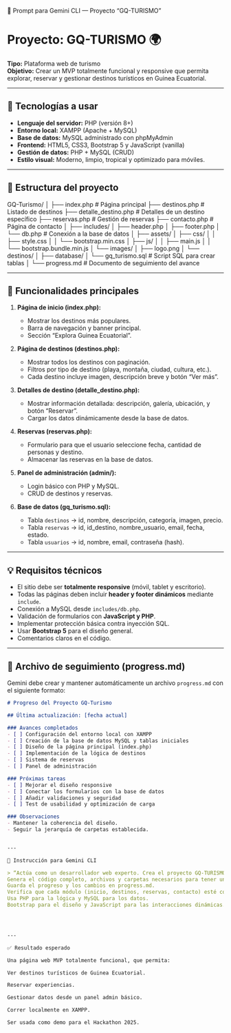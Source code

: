 🧭 Prompt para Gemini CLI — Proyecto “GQ-TURISMO”

# Proyecto: GQ-TURISMO 🌍  
**Tipo:** Plataforma web de turismo  
**Objetivo:** Crear un MVP totalmente funcional y responsive que permita explorar, reservar y gestionar destinos turísticos en Guinea Ecuatorial.

---

## 🔧 Tecnologías a usar

- **Lenguaje del servidor:** PHP (versión 8+)
- **Entorno local:** XAMPP (Apache + MySQL)
- **Base de datos:** MySQL administrado con phpMyAdmin
- **Frontend:** HTML5, CSS3, Bootstrap 5 y JavaScript (vanilla)
- **Gestión de datos:** PHP + MySQL (CRUD)
- **Estilo visual:** Moderno, limpio, tropical y optimizado para móviles.

---

## 🧩 Estructura del proyecto

GQ-Turismo/ │ ├── index.php               # Página principal ├── destinos.php            # Listado de destinos ├── detalle_destino.php     # Detalles de un destino específico ├── reservas.php            # Gestión de reservas ├── contacto.php            # Página de contacto │ ├── includes/ │   ├── header.php │   ├── footer.php │   └── db.php              # Conexión a la base de datos │ ├── assets/ │   ├── css/ │   │   ├── style.css │   │   └── bootstrap.min.css │   ├── js/ │   │   ├── main.js │   │   └── bootstrap.bundle.min.js │   └── images/ │       ├── logo.png │       └── destinos/ │ ├── database/ │   └── gq_turismo.sql      # Script SQL para crear tablas │ └── progress.md             # Documento de seguimiento del avance

---

## 🧱 Funcionalidades principales

1. **Página de inicio (index.php):**
   - Mostrar los destinos más populares.
   - Barra de navegación y banner principal.
   - Sección “Explora Guinea Ecuatorial”.

2. **Página de destinos (destinos.php):**
   - Mostrar todos los destinos con paginación.
   - Filtros por tipo de destino (playa, montaña, ciudad, cultura, etc.).
   - Cada destino incluye imagen, descripción breve y botón “Ver más”.

3. **Detalles de destino (detalle_destino.php):**
   - Mostrar información detallada: descripción, galería, ubicación, y botón “Reservar”.
   - Cargar los datos dinámicamente desde la base de datos.

4. **Reservas (reservas.php):**
   - Formulario para que el usuario seleccione fecha, cantidad de personas y destino.
   - Almacenar las reservas en la base de datos.

5. **Panel de administración (admin/):**
   - Login básico con PHP y MySQL.
   - CRUD de destinos y reservas.

6. **Base de datos (gq_turismo.sql):**
   - Tabla `destinos` → id, nombre, descripción, categoría, imagen, precio.
   - Tabla `reservas` → id, id_destino, nombre_usuario, email, fecha, estado.
   - Tabla `usuarios` → id, nombre, email, contraseña (hash).

---

## 💡 Requisitos técnicos

- El sitio debe ser **totalmente responsive** (móvil, tablet y escritorio).
- Todas las páginas deben incluir **header y footer dinámicos** mediante `include`.
- Conexión a MySQL desde `includes/db.php`.
- Validación de formularios con **JavaScript y PHP**.
- Implementar protección básica contra inyección SQL.
- Usar **Bootstrap 5** para el diseño general.
- Comentarios claros en el código.

---

## 📁 Archivo de seguimiento (progress.md)

Gemini debe crear y mantener automáticamente un archivo `progress.md` con el siguiente formato:

```markdown
# Progreso del Proyecto GQ-Turismo

## Última actualización: [fecha actual]

### Avances completados
- [ ] Configuración del entorno local con XAMPP
- [ ] Creación de la base de datos MySQL y tablas iniciales
- [ ] Diseño de la página principal (index.php)
- [ ] Implementación de la lógica de destinos
- [ ] Sistema de reservas
- [ ] Panel de administración

### Próximas tareas
- [ ] Mejorar el diseño responsive
- [ ] Conectar los formularios con la base de datos
- [ ] Añadir validaciones y seguridad
- [ ] Test de usabilidad y optimización de carga

### Observaciones
- Mantener la coherencia del diseño.
- Seguir la jerarquía de carpetas establecida.


---

🧠 Instrucción para Gemini CLI

> “Actúa como un desarrollador web experto. Crea el proyecto GQ-TURISMO desde cero siguiendo todas las especificaciones anteriores.
Genera el código completo, archivos y carpetas necesarios para tener una página web funcional y responsive en entorno XAMPP.
Guarda el progreso y los cambios en progress.md.
Verifica que cada módulo (inicio, destinos, reservas, contacto) esté correctamente vinculado.
Usa PHP para la lógica y MySQL para los datos.
Bootstrap para el diseño y JavaScript para las interacciones dinámicas.”




---

✅ Resultado esperado

Una página web MVP totalmente funcional, que permita:

Ver destinos turísticos de Guinea Ecuatorial.

Reservar experiencias.

Gestionar datos desde un panel admin básico.

Correr localmente en XAMPP.

Ser usada como demo para el Hackathon 2025.
